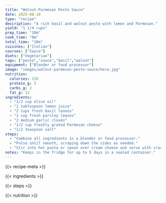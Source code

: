 ```yaml
---
title: "Walnut-Parmesan Pesto Sauce"
date: 2025-08-18
type: "recipe"
description: "A rich basil and walnut pesto with lemon and Parmesan."
yield: "1 1/4 cups"
prep_time: "10m"
cook_time: "0m"
total_time: "10m"
cuisines: ["Italian"]
courses: ["Sauce"]
diets: ["Vegetarian"]
tags: ["pesto","sauce","basil","walnut"]
equipment: ["Blender or food processor"]
image: "images/walnut-parmesan-pesto-sauce/hero.jpg"
nutrition:
  calories: 120
  protein_g: 3
  carbs_g: 2
  fat_g: 12
ingredients:
  - "1/2 cup olive oil"
  - "1 tablespoon lemon juice"
  - "2 cups fresh basil leaves"
  - "1 cup fresh parsley leaves"
  - "2 medium garlic cloves"
  - "1/2 cup freshly grated Parmesan cheese"
  - "1/2 teaspoon salt"
steps:
  - "Combine all ingredients in a blender or food processor."
  - "Pulse until smooth, scraping down the sides as needed."
  - "Stir into hot pasta or spoon over cream cheese and serve with crackers."
notes: "Keeps in the fridge for up to 5 days in a sealed container."
---
```

{{< recipe-meta >}}

{{< ingredients >}}

{{< steps >}}

{{< nutrition >}}
